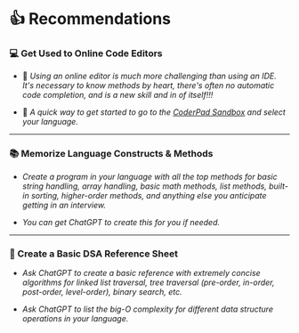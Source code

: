 # 👍 Recommendations

### 💻 Get Used to Online Code Editors

- 🧠 _Using an online editor is much more challenging than using an IDE. It's necessary to know methods by heart, there's often no automatic code completion, and is a new skill and in of itself!!!_

- 🚀 _A quick way to get started to go to the [CoderPad Sandbox](https://coderpad.io/resources/docs/for-candidates/interview-preparation-guide/sandbox/) and select your language._

---

### 📚 Memorize Language Constructs & Methods

- _Create a program in your language with all the top methods for basic string handling, array handling, basic math methods, list methods, built-in sorting, higher-order methods, and anything else you anticipate getting in an interview._

- _You can get ChatGPT to create this for you if needed._

---

### 📄 Create a Basic DSA Reference Sheet

- _Ask ChatGPT to create a basic reference with extremely concise algorithms for linked list traversal, tree traversal (pre-order, in-order, post-order, level-order), binary search, etc._

- _Ask ChatGPT to list the big-O complexity for different data structure operations in your language._

